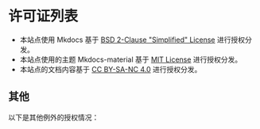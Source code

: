 # 许可证列表

- 本站点使用 Mkdocs 基于 [BSD 2-Clause "Simplified" License](https://github.com/mkdocs/mkdocs/blob/master/LICENSE) 进行授权分发。
- 本站点使用的主题 Mkdocs-material 基于 [MIT License](https://github.com/squidfunk/mkdocs-material/blob/master/LICENSE) 进行授权分发。
- 本站点的文档内容基于 [CC BY-SA-NC 4.0](https://creativecommons.org/licenses/by-nc-sa/4.0/) 进行授权分发。

## 其他

以下是其他例外的授权情况：
